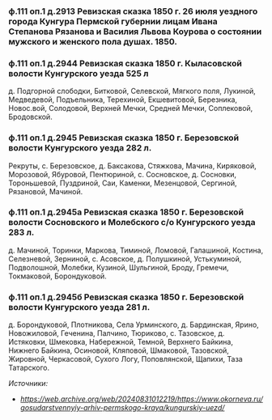 ### ф.111 оп.1 д.2913 Ревизская сказка 1850 г. 26 июля уездного города Кунгура Пермской губернии лицам Ивана Степанова Рязанова и Василия Львова Коурова о состоянии мужского и женского пола душах. 1850.

### ф.111 оп.1 д.2944 Ревизская сказка 1850 г. Кыласовской волости Кунгурского уезда 525 л

д. Подгорной слободки, Битковой, Селевской, Мягкого поля, Лукиной, Медведевой, Подъельника, Терехиной, Екшевитовой, Березника, Новос.вой, Солодовой, Верхней Мечки, Средней Мечки, Соплековой, Бродовской.

### ф.111 оп.1 д.2945 Ревизская сказка 1850 г. Березовской волости Кунгурского уезда 282 л.

Рекруты, с. Березовское, д. Баксакова, Стяжкова, Мачина, Киряковой, Морозовой, Ябуровой, Пентюриной, с. Сосновское, д. Сосновки, Тороньшевой, Пуздриной, Саи, Каменки, Мезенцовой, Сергиной, Рязановой, Мачиной.

### ф.111 оп.1 д.2945а Ревизская сказка 1850 г. Березовской волости Сосновского и Молебского с/о Кунгурского уезда 283 л.

д. Мачиной, Торинки, Маркова, Тиминой, Ломовой, Галашиной, Костина, Селезневой, Зерниной, с. Асовское, д. Полушкиной, Устькуминой, Подволошной, Молебки, Кузиной, Шульгиной, Броду, Гремечи, Токмаковой, Борондуковой.

### ф.111 оп.1 д.2945б Ревизская сказка 1850 г. Березовской волости Кунгурского уезда 281 л.

д. Борондуковой, Плотникова, Села Урминского, д. Бардинская, Ярино, Новожиловой, Геченина, Палчино, Тюриково, с. Тазовское, д. Истяковки, Шмековка, Набережной, Темной, Верхнего Байкина, Нижнего Байкина, Осиновой, Кляповой, Шмаковой, Тазовской, Жировной, Черкасовой, Сухого Логу, Поповлянской, Щапихи, Таза Татарского.

_Источники:_

* _https://web.archive.org/web/20240831012219/https://www.okorneva.ru/gosudarstvennyiy-arhiv-permskogo-kraya/kungurskiy-uezd/_